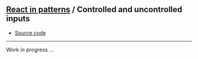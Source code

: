 ## [React in patterns](../../README.md) / Controlled and uncontrolled inputs

* [Source code](https://github.com/krasimir/react-in-patterns/tree/master/patterns/controlled-uncontrolled/src)

---

Work in progress ...
